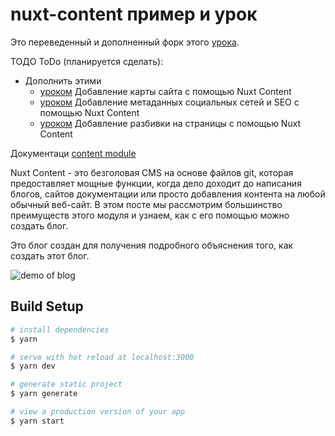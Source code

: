 # nuxt-content пример и урок

Это переведенный и дополненный форк этого [урока](https://nuxtjs.org/blog/creating-blog-with-nuxt-content).

ТОДО ToDo (планируется сделать):
- Дополнить этими
  - [уроком](https://redfern.dev/articles/adding-a-sitemap-using-nuxt-content/) Добавление карты сайта с помощью Nuxt Content
  - [уроком](https://redfern.dev/articles/adding-social-media-seo-meta-data-using-nuxt-content) Добавление метаданных социальных сетей и SEO с помощью Nuxt Content
  - [уроком](https://redfern.dev/articles/adding-pagination-nuxt-content-blog) Добавление разбивки на страницы с помощью Nuxt Content


Документаци [content module](https://content.nuxtjs.org/) 

Nuxt Content - это безголовая CMS на основе файлов git, которая предоставляет мощные функции, когда дело доходит до написания блогов, сайтов документации или просто добавления контента на любой обычный веб-сайт. В этом посте мы рассмотрим большинство преимуществ этого модуля и узнаем, как с его помощью можно создать блог.

Это блог создан для получения подробного объяснения того, как создать этот блог.

![demo of blog](https://res.cloudinary.com/nuxt/video/upload/v1588091670/demo-blog-content_shk6kw.jpg)

## Build Setup

```bash
# install dependencies
$ yarn

# serve with hot reload at localhost:3000
$ yarn dev

# generate static project
$ yarn generate

# view a production version of your app
$ yarn start
```
